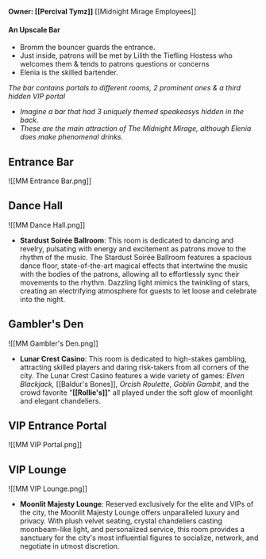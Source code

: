 **Owner: [[Percival Tymz]]**
[[Midnight Mirage Employees]]

#### An Upscale Bar
- Bromm the bouncer guards the entrance.
- Just inside, patrons will be met by Lilith the Tiefling Hostess who welcomes them & tends to patrons questions or concerns
- Elenia is the skilled bartender.

*The bar contains portals to different rooms, 2 prominent ones & a third hidden VIP portal*
- *Imagine a bar that had 3 uniquely themed speakeasys hidden in the back.*
- *These are the main attraction of The Midnight Mirage, although Elenia does make phenomenal drinks.*
## Entrance Bar
![[MM Entrance Bar.png]]
## Dance Hall
![[MM Dance Hall.png]]
- **Stardust Soirée Ballroom**: This room is dedicated to dancing and revelry, pulsating with energy and excitement as patrons move to the rhythm of the music. The Stardust Soirée Ballroom features a spacious dance floor, state-of-the-art magical effects that intertwine the music with the bodies of the patrons, allowing all to effortlessly sync their movements to the rhythm. Dazzling light mimics the twinkling of stars, creating an electrifying atmosphere for guests to let loose and celebrate into the night.
## Gambler's Den
![[MM Gambler's Den.png]]
- **Lunar Crest Casino**: This room is dedicated to high-stakes gambling, attracting skilled players and daring risk-takers from all corners of the city. The Lunar Crest Casino features a wide variety of games: *Elven Blackjack,* [[Baldur's Bones]], *Orcish Roulette*, *Goblin Gambit*, and the crowd favorite "**[[Rollie's]]**" all played under the soft glow of moonlight and elegant chandeliers.

## VIP Entrance Portal
![[MM VIP Portal.png]]
## VIP Lounge
![[MM VIP Lounge.png]]
- **Moonlit Majesty Lounge**: Reserved exclusively for the elite and VIPs of the city, the Moonlit Majesty Lounge offers unparalleled luxury and privacy. With plush velvet seating, crystal chandeliers casting moonbeam-like light, and personalized service, this room provides a sanctuary for the city's most influential figures to socialize, network, and negotiate in utmost discretion.
